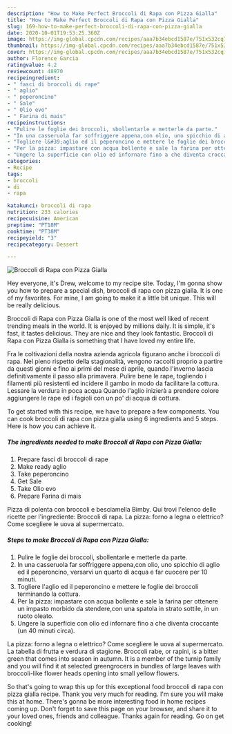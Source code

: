 ```yaml
---
description: "How to Make Perfect Broccoli di Rapa con Pizza Gialla"
title: "How to Make Perfect Broccoli di Rapa con Pizza Gialla"
slug: 169-how-to-make-perfect-broccoli-di-rapa-con-pizza-gialla
date: 2020-10-01T19:53:25.360Z
image: https://img-global.cpcdn.com/recipes/aaa7b34ebcd1587e/751x532cq70/broccoli-di-rapa-con-pizza-gialla-recipe-main-photo.jpg
thumbnail: https://img-global.cpcdn.com/recipes/aaa7b34ebcd1587e/751x532cq70/broccoli-di-rapa-con-pizza-gialla-recipe-main-photo.jpg
cover: https://img-global.cpcdn.com/recipes/aaa7b34ebcd1587e/751x532cq70/broccoli-di-rapa-con-pizza-gialla-recipe-main-photo.jpg
author: Florence Garcia
ratingvalue: 4.2
reviewcount: 48970
recipeingredient:
- " fasci di broccoli di rape"
- " aglio"
- " peperoncino"
- " Sale"
- " Olio evo"
- " Farina di mais"
recipeinstructions:
- "Pulire le foglie dei broccoli, sbollentarle e metterle da parte."
- "In una casseruola far soffriggere appena,con olio, uno spicchio di aglio ed il peperoncino, versarvi un quarto di acqua e far cuocere per 10 minuti."
- "Togliere l&#39;aglio ed il peperoncino e mettere le foglie dei broccoli terminando la cottura."
- "Per la pizza: impastare con acqua bollente e sale la farina per ottenere un impasto morbido da stendere,con una spatola in strato sottile, in un ruoto oleato."
- "Ungere la superficie con olio ed infornare fino a che diventa croccante (un 40 minuti circa)."
categories:
- Recipe
tags:
- broccoli
- di
- rapa

katakunci: broccoli di rapa 
nutrition: 233 calories
recipecuisine: American
preptime: "PT18M"
cooktime: "PT38M"
recipeyield: "3"
recipecategory: Dessert

---
```



![Broccoli di Rapa con Pizza Gialla](https://img-global.cpcdn.com/recipes/aaa7b34ebcd1587e/751x532cq70/broccoli-di-rapa-con-pizza-gialla-recipe-main-photo.jpg)

Hey everyone, it's Drew, welcome to my recipe site. Today, I'm gonna show you how to prepare a special dish, broccoli di rapa con pizza gialla. It is one of my favorites. For mine, I am going to make it a little bit unique. This will be really delicious.

Broccoli di Rapa con Pizza Gialla is one of the most well liked of recent trending meals in the world. It is enjoyed by millions daily. It is simple, it's fast, it tastes delicious. They are nice and they look fantastic. Broccoli di Rapa con Pizza Gialla is something that I have loved my entire life.

Fra le coltivazioni della nostra azienda agricola figurano anche i broccoli di rapa. Nel pieno rispetto della stagionalità, vengono raccolti proprio a partire da questi giorni e fino ai primi del mese di aprile, quando l&#39;inverno lascia definitivamente il passo alla primavera. Pulire bene le rape, togliendo i filamenti più resistenti ed incidere il gambo in modo da facilitare la cottura. Lessare la verdura in poca acqua Quando l&#39;aglio inizierà a prendere colore aggiungere le rape ed i fagioli con un po&#39; di acqua di cottura.


To get started with this recipe, we have to prepare a few components. You can cook broccoli di rapa con pizza gialla using 6 ingredients and 5 steps. Here is how you can achieve it.

<!--inarticleads1-->

##### The ingredients needed to make Broccoli di Rapa con Pizza Gialla:

1. Prepare  fasci di broccoli di rape
1. Make ready  aglio
1. Take  peperoncino
1. Get  Sale
1. Take  Olio evo
1. Prepare  Farina di mais


Pizza di polenta con broccoli e besciamella Bimby. Qui trovi l&#39;elenco delle ricette per l&#39;ingrediente: Broccoli di rapa. La pizza: forno a legna o elettrico? Come scegliere le uova al supermercato. 

<!--inarticleads2-->

##### Steps to make Broccoli di Rapa con Pizza Gialla:

1. Pulire le foglie dei broccoli, sbollentarle e metterle da parte.
1. In una casseruola far soffriggere appena,con olio, uno spicchio di aglio ed il peperoncino, versarvi un quarto di acqua e far cuocere per 10 minuti.
1. Togliere l&#39;aglio ed il peperoncino e mettere le foglie dei broccoli terminando la cottura.
1. Per la pizza: impastare con acqua bollente e sale la farina per ottenere un impasto morbido da stendere,con una spatola in strato sottile, in un ruoto oleato.
1. Ungere la superficie con olio ed infornare fino a che diventa croccante (un 40 minuti circa).


La pizza: forno a legna o elettrico? Come scegliere le uova al supermercato. La tabella di frutta e verdura di stagione. Broccoli rabe, or rapini, is a bitter green that comes into season in autumn. It is a member of the turnip family and you will find it at selected greengrocers in bundles of large leaves with broccoli-like flower heads opening into small yellow flowers. 

So that's going to wrap this up for this exceptional food broccoli di rapa con pizza gialla recipe. Thank you very much for reading. I'm sure you will make this at home. There's gonna be more interesting food in home recipes coming up. Don't forget to save this page on your browser, and share it to your loved ones, friends and colleague. Thanks again for reading. Go on get cooking!
